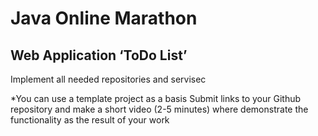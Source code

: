 # Java Online Marathon
## Web Application ‘ToDo List’

Implement all needed repositories and servisec

*You can use a template project as a basis
Submit links to your Github repository and make a short video (2-5 minutes) where demonstrate the functionality as the result of your work
